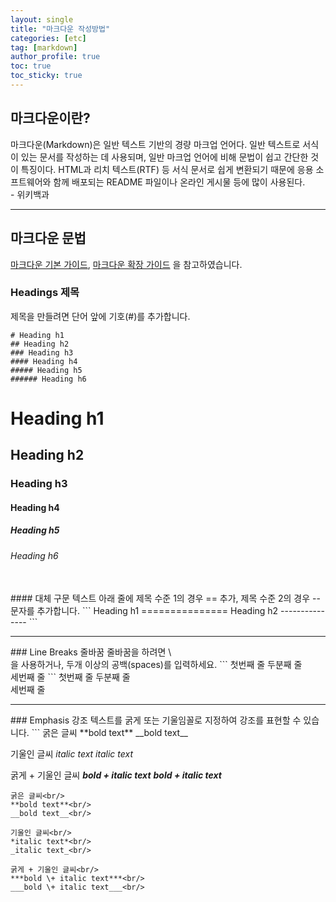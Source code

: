 ```yaml
---
layout: single
title: "마크다운 작성방법"
categories: [etc]
tag: [markdown]
author_profile: true
toc: true
toc_sticky: true
---
```




## 마크다운이란?
마크다운(Markdown)은 일반 텍스트 기반의 경량 마크업 언어다. 일반 텍스트로 서식이 있는 문서를 작성하는 데 사용되며, 일반 마크업 언어에 비해 문법이 쉽고 간단한 것이 특징이다. HTML과 리치 텍스트(RTF) 등 서식 문서로 쉽게 변환되기 때문에 응용 소프트웨어와 함께 배포되는 README 파일이나 온라인 게시물 등에 많이 사용된다.  
\- 위키백과

<hr/>

## 마크다운 문법
[마크다운 기본 가이드](https://www.markdownguide.org/basic-syntax/),
[마크다운 확장 가이드](https://www.markdownguide.org/extended-syntax/)
을 참고하였습니다.

### Headings 제목
제목을 만들려면 단어 앞에 기호(#)를 추가합니다. 
```
# Heading h1
## Heading h2
### Heading h3
#### Heading h4
##### Heading h5
###### Heading h6
```
<h1>Heading h1</h1>
<h2>Heading h2</h2>
<h3>Heading h3</h3>
<h4>Heading h4</h4>
<h5>Heading h5</h5>
<h6>Heading h6</h6>

<br/>
#### 대체 구문
텍스트 아래 줄에 제목 수준 1의 경우 == 추가, 제목 수준 2의 경우 -- 문자를 추가합니다.
```
Heading h1
===============
Heading h2
---------------
```
<br/>
<hr/>
### Line Breaks 줄바꿈
줄바꿈을 하려면 \<br/>을 사용하거나, 두개 이상의 공백(spaces)를 입력하세요.
```
첫번째 줄  
두분째 줄<br/>
세번째 줄
```
첫번째 줄  
두분째 줄<br/>
세번째 줄
<br/>
<hr/>
### Emphasis 강조
텍스트를 굵게 또는 기울임꼴로 지정하여 강조를 표현할 수 있습니다.
```
굵은 글씨
**bold text**
__bold text__

기울인 글씨
*italic text*
_italic text_

굵게 + 기울인 글씨
***bold + italic text***
___bold + italic text___
```
굵은 글씨<br/>
**bold text**<br/>
__bold text__<br/>

기울인 글씨<br/>
*italic text*<br/>
_italic text_<br/>

굵게 + 기울인 글씨<br/>
***bold \+ italic text***<br/>
___bold \+ italic text___<br/>







